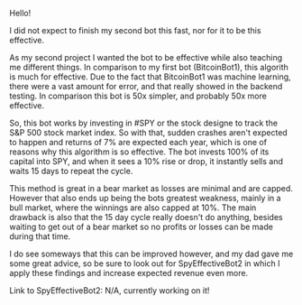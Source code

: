 Hello!

I did not expect to finish my second bot this fast, nor for it to be this effective.

As my second project I wanted the bot to be effective while also teaching me different things. In comparison to my first bot (BitcoinBot1), this algorith is much for effective. Due to the fact that BitcoinBot1 was machine learning, there were a vast amount for error, and that really showed in the backend testing. In comparison this bot is 50x simpler, and probably 50x more effective.

So, this bot works by investing in #SPY or the stock designe to track the S&P 500 stock market index. So with that, sudden crashes aren't expected to happen and returns of 7% are expected each year, which is one of reasons why this algorithm is so effective. The bot invests 100% of its capital into SPY, and when it sees a 10% rise or drop, it instantly sells and waits 15 days to repeat the cycle. 

This method is great in a bear market as losses are minimal and are capped. However that also ends up being the bots greatest weakness, mainly in a bull market, where the winnings are also capped at 10%. The main drawback is also that the 15 day cycle really doesn't do anything, besides waiting to get out of a bear market so no profits or losses can be made during that time. 

I do see someways that this can be improved however, and my dad gave me some great advice, so be sure to look out for SpyEffectiveBot2 in which I apply these findings and increase expected revenue even more. 

Link to SpyEffectiveBot2: N/A, currently working on it!